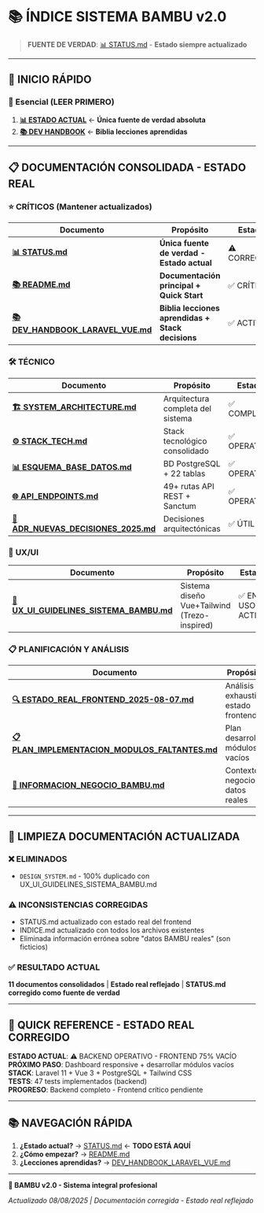 # 📚 ÍNDICE SISTEMA BAMBU v2.0

> **FUENTE DE VERDAD**: [📊 STATUS.md](../STATUS.md) - **Estado siempre actualizado**

---

## 🚀 INICIO RÁPIDO

### 🎯 Esencial (LEER PRIMERO)
1. **[📊 ESTADO ACTUAL](../STATUS.md)** ← **Única fuente de verdad absoluta**
2. **[📚 DEV HANDBOOK](./DEV_HANDBOOK_LARAVEL_VUE.md)** ← **Biblia lecciones aprendidas**

---

## 📋 DOCUMENTACIÓN CONSOLIDADA - ESTADO REAL

### ⭐ **CRÍTICOS (Mantener actualizados)**
| Documento | Propósito | Estado |
|-----------|-----------|--------|
| **[📊 STATUS.md](../STATUS.md)** | **Única fuente de verdad - Estado actual** | ⚠️ CORREGIDO |
| **[📚 README.md](../README.md)** | **Documentación principal + Quick Start** | ✅ CRÍTICO |
| **[📚 DEV_HANDBOOK_LARAVEL_VUE.md](./DEV_HANDBOOK_LARAVEL_VUE.md)** | **Biblia lecciones aprendidas + Stack decisions** | ✅ ACTIVO |

### 🛠️ **TÉCNICO**
| Documento | Propósito | Estado |
|-----------|-----------|--------|
| **[🏗️ SYSTEM_ARCHITECTURE.md](./SYSTEM_ARCHITECTURE.md)** | Arquitectura completa del sistema | ✅ COMPLETO |
| **[⚙️ STACK_TECH.md](./STACK_TECH.md)** | Stack tecnológico consolidado | ✅ OPERATIVO |
| **[📊 ESQUEMA_BASE_DATOS.md](./ESQUEMA_BASE_DATOS.md)** | BD PostgreSQL + 22 tablas | ✅ OPERATIVA |
| **[🌐 API_ENDPOINTS.md](./API_ENDPOINTS.md)** | 49+ rutas API REST + Sanctum | ✅ OPERATIVA |
| **[📝 ADR_NUEVAS_DECISIONES_2025.md](./ADR_NUEVAS_DECISIONES_2025.md)** | Decisiones arquitectónicas | ✅ ÚTIL |

### 🎨 **UX/UI**
| Documento | Propósito | Estado |
|-----------|-----------|--------|
| **[🎨 UX_UI_GUIDELINES_SISTEMA_BAMBU.md](./UX_UI_GUIDELINES_SISTEMA_BAMBU.md)** | Sistema diseño Vue+Tailwind (Trezo-inspired) | ✅ EN USO ACTIVO |

### 📋 **PLANIFICACIÓN Y ANÁLISIS**
| Documento | Propósito | Estado |
|-----------|-----------|--------|
| **[🔍 ESTADO_REAL_FRONTEND_2025-08-07.md](./ESTADO_REAL_FRONTEND_2025-08-07.md)** | Análisis exhaustivo estado frontend | ⚠️ CRÍTICO |
| **[📋 PLAN_IMPLEMENTACION_MODULOS_FALTANTES.md](./PLAN_IMPLEMENTACION_MODULOS_FALTANTES.md)** | Plan desarrollo módulos vacíos | ⚠️ PENDIENTE |
| **[🏢 INFORMACION_NEGOCIO_BAMBU.md](./INFORMACION_NEGOCIO_BAMBU.md)** | Contexto negocio + datos reales | ✅ REFERENCIA |

---

## 🧹 LIMPIEZA DOCUMENTACIÓN ACTUALIZADA

### ❌ **ELIMINADOS**
- `DESIGN_SYSTEM.md` - 100% duplicado con UX_UI_GUIDELINES_SISTEMA_BAMBU.md

### ⚠️ **INCONSISTENCIAS CORREGIDAS**
- STATUS.md actualizado con estado real del frontend
- INDICE.md actualizado con todos los archivos existentes  
- Eliminada información errónea sobre "datos BAMBU reales" (son ficticios)

### ✅ **RESULTADO ACTUAL**
**11 documentos consolidados** | **Estado real reflejado** | **STATUS.md corregido como fuente de verdad**

---

## 🎯 QUICK REFERENCE - ESTADO REAL CORREGIDO

**ESTADO ACTUAL**: ⚠️ BACKEND OPERATIVO - FRONTEND 75% VACÍO  
**PRÓXIMO PASO**: Dashboard responsive + desarrollar módulos vacíos  
**STACK**: Laravel 11 + Vue 3 + PostgreSQL + Tailwind CSS  
**TESTS**: 47 tests implementados (backend)  
**PROGRESO**: Backend completo - Frontend crítico pendiente

---

## 📚 NAVEGACIÓN RÁPIDA

1. **¿Estado actual?** → [STATUS.md](../STATUS.md) ← **TODO ESTÁ AQUÍ**
2. **¿Cómo empezar?** → [README.md](../README.md) 
3. **¿Lecciones aprendidas?** → [DEV_HANDBOOK_LARAVEL_VUE.md](./DEV_HANDBOOK_LARAVEL_VUE.md)

---

**🌿 BAMBU v2.0 - Sistema integral profesional**

*Actualizado 08/08/2025 | Documentación corregida - Estado real reflejado*